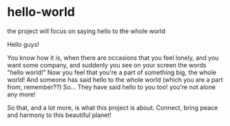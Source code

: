 # hello-world
the project will focus on saying hello to the whole world

Hello guys!

You know how it is, when there are occasions that you feel lonely, and you want some company, and suddenly you see on your screen the words "hello world!"
Now you feel that you're a part of something big, the whole world!
And someone has said hello to the whole world (which you are a part from, remember??)
So... They have said hello to you too!
you're not alone any more!

So that, and a lot more, is what this project is about.
Connect, bring peace and harmony to this beautiful planet!
